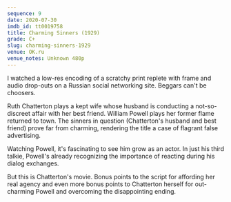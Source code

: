 ```yaml
---
sequence: 9
date: 2020-07-30
imdb_id: tt0019758
title: Charming Sinners (1929)
grade: C+
slug: charming-sinners-1929
venue: OK.ru
venue_notes: Unknown 480p
---
```


I watched a low-res encoding of a scratchy print replete with frame and audio drop-outs on a Russian social networking site. Beggars can't be choosers.

Ruth Chatterton plays a kept wife whose husband is conducting a not-so-discreet affair with her best friend. William Powell plays her former flame returned to town. The sinners in question (Chatterton's husband and best friend) prove far from charming, rendering the title a case of flagrant false advertising.

<!-- end -->

Watching Powell, it's fascinating to see him grow as an actor. <span data-snippet>In just his third talkie, Powell's already recognizing the importance of reacting during his dialog exchanges.</span>

But this is Chatterton's movie. Bonus points to the script for affording her real agency and even more bonus points to Chatterton herself for out-charming Powell and overcoming the disappointing ending.

